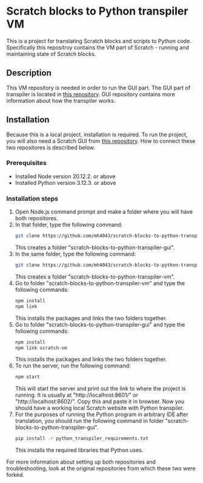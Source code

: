 # Scratch blocks to Python transpiler VM

This is a project for translating Scratch blocks and scripts to Python code. 
Specifically this repositroy contains the VM part of Scratch - running and maintaining state of Scratch blocks.

## Description

This VM repository is needed in order to run the GUI part. The GUI part of transpiler is located in [this repository](https://github.com/mh4043/scratch-blocks-to-python-transpiler-gui).
GUI repository contains more information about how the transpiler works.

## Installation

Because this is a local project, installation is required.
To run the project, you will also need a Scratch GUI from [this repository](https://github.com/mh4043/scratch-blocks-to-python-transpiler-gui).
How to connect these two repositores is described below.

### Prerequisites

- Installed Node version 20.12.2. or above
- Installed Python version 3.12.3. or above

### Installation steps

1. Open Node.js command prompt and make a folder where you will have both repositores.
2. In that folder, type the following command:
   ```bash
   git clone https://github.com/mh4043/scratch-blocks-to-python-transpiler-gui.git
   ```
   This creates a folder "scratch-blocks-to-python-transpiler-gui".
3. In the same folder, type the following command:
   ```bash
   git clone https://github.com/mh4043/scratch-blocks-to-python-transpiler-vm.git
   ```
   This creates a folder "scratch-blocks-to-python-transpiler-vm".
4. Go to folder "scratch-blocks-to-python-transpiler-vm" and type the following commands:
   ```bash
   npm install
   npm link
   ```
   This installs the packages and links the two folders together.
5. Go to folder "scratch-blocks-to-python-transpiler-gui" and type the following commands:
   ```bash
   npm install
   npm link scratch-vm
   ```
   This installs the packages and links the two folders together.
6. To run the server, run the following command:
   ```bash
   npm start
   ```
   This will start the server and print out the link to where the project is running.
   It is usually at "http://localhost:8601/" or "http://localhost:8602/". Copy this and paste it in browser.
   Now you should have a working local Scratch website with Python transpiler.
7. For the purposes of running the Python program in arbitrary IDE after translation, you should run the following command in folder "scratch-blocks-to-python-transpiler-gui".
   ```bash
   pip install -r python_transpiler_requirements.txt
   ```
   This installs the required libraries that Python uses.
    
For more information about setting up both repositories and troubleshooting, look at the original repositories from which these two were forked.
